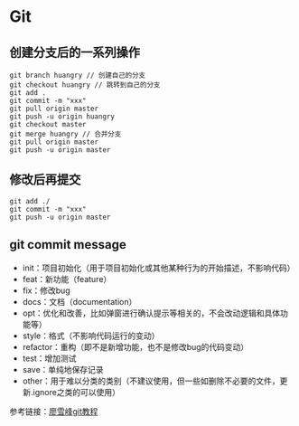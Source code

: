 # Git #
## 创建分支后的一系列操作 ##
	git branch huangry // 创建自己的分支
	git checkout huangry // 跳转到自己的分支
	git add . 
	git commit -m "xxx"
	git pull origin master
	git push -u origin huangry
	git checkout master
	git merge huangry // 合并分支
	git pull origin master
	git push -u origin master 
## 修改后再提交 ##

	git add ./
	git commit -m "xxx"
	git push -u origin master

## git commit message ##
- init：项目初始化（用于项目初始化或其他某种行为的开始描述，不影响代码）
- feat：新功能（feature）
- fix：修改bug
- docs：文档（documentation）
- opt：优化和改善，比如弹窗进行确认提示等相关的，不会改动逻辑和具体功能等）
- style：格式（不影响代码运行的变动）
- refactor：重构（即不是新增功能，也不是修改bug的代码变动）
- test：增加测试
- save：单纯地保存记录
- other：用于难以分类的类别（不建议使用，但一些如删除不必要的文件，更新.ignore之类的可以使用）

参考链接：[廖雪峰git教程](https://www.liaoxuefeng.com/wiki/0013739516305929606dd18361248578c67b8067c8c017b000)
